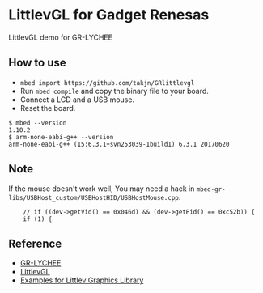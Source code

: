 # LittlevGL for Gadget Renesas
LittlevGL demo for GR-LYCHEE

## How to use
- `mbed import https://github.com/takjn/GRlittlevgl`
- Run `mbed compile` and copy the binary file to your board.
- Connect a LCD and a USB mouse.
- Reset the board.

```
$ mbed --version
1.10.2
$ arm-none-eabi-g++ --version
arm-none-eabi-g++ (15:6.3.1+svn253039-1build1) 6.3.1 20170620
```

## Note
If the mouse doesn't work well, You may need a hack in `mbed-gr-libs/USBHost_custom/USBHostHID/USBHostMouse.cpp`.

```
    // if ((dev->getVid() == 0x046d) && (dev->getPid() == 0xc52b)) {
    if (1) {
```

## Reference
- [GR-LYCHEE](https://www.renesas.com/us/ja/products/gadget-renesas/boards/gr-lychee.html)
- [LittlevGL](https://littlevgl.com/)
- [Examples for Littlev Graphics Library](https://github.com/littlevgl/lv_examples)
